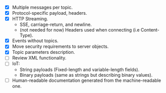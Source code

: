 - [x] Multiple messages per topic.
- [x] Protocol-specific payload, headers.
- [x] HTTP Streaming.
  * SSE, carriage-return, and newline.
  * (not needed for now) Headers used when connecting (i.e Content-Type).
- [x] Events without topics.
- [x] Move security requirements to server objects.
- [x] Topic parameters description.
- [ ] Review XML functionality.
- [ ] IoT:
  * String payloads (Fixed-length and variable-length fields).
  * Binary payloads (same as strings but describing binary values).
- [ ] Human-readable documentation generated from the machine-readable one.